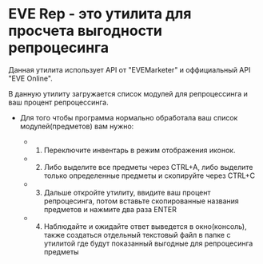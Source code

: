 
  # EVE Rep - это утилита для просчета выгодности репроцесинга


  Данная утилита использует API от "EVEMarketer" и оффициальный API "EVE Online".

  В данную утилиту загружается список модулей для репроцессинга и ваш процент репроцессинга. 

  - Для того чтобы программа нормально обработала ваш список модулей(предметов) вам нужно:

    - 1.  Переключите инвентарь в режим отображения иконок.
    - 2.  Либо выделите все предметы через CTRL+A, либо выделите только определенные предметы и скопируйте через CTRL+C
    - 3.  Дальше откройте утилиту, ввидите ваш процент репроцесинга, потом вставьте скопированные названия предметов и нажмите два раза ENTER
    - 4.  Наблюдайте и ожидайте ответ выведется в окно(консоль), также создаться отдельный текстовый файл в папке с утилитой где будут показанный выгодные для репроцесинга предметы

